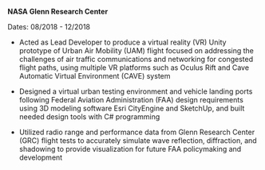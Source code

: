 **NASA Glenn Research Center** 

Dates: 08/2018 - 12/2018

- Acted as Lead Developer to produce a virtual reality (VR) Unity prototype of Urban Air Mobility (UAM) flight focused on addressing the challenges of air traffic communications and networking for congested flight paths, using multiple VR platforms such as Oculus Rift and Cave Automatic Virtual Environment (CAVE) system

- Designed a virtual urban testing environment and vehicle landing ports following Federal Aviation Administration (FAA) design requirements using 3D modeling software Esri CityEngine and SketchUp, and built needed design tools with C# programming

- Utilized radio range and performance data from Glenn Research Center (GRC) flight tests to accurately simulate wave reflection, diffraction, and shadowing to provide visualization for future FAA policymaking and development
